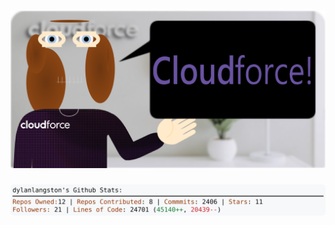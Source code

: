 <!-- 
Version 2.0.106
Built Sat Sep 07 2024 05:05:28 GMT+0000 (Coordinated Universal Time)
-->

<h1 align="center">
  <a href="https://github.com/dylanlangston/dylanlangston/tree/master/src" title="Click to View Source">
    <picture width="100%" alt="Dylan">
      <source media="(prefers-color-scheme: dark)" srcset="dylan-dark.svg?version=2.0.106">
      <img src="dylan-light.svg?version=2.0.106" alt="Dylan">
    </picture>
  </a>
</h1>

<div align="center">
  <picture width="100%" alt="Profile Info and Stats">
    <source media="(prefers-color-scheme: dark)" srcset="stats-dark.svg?version=2.0.106">
    <img src="stats-light.svg?version=2.0.106" alt="Profile Info and Stats">
  </picture>
</div>
